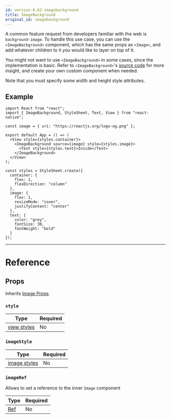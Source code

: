 ```yaml
---
id: version-0.62-imagebackground
title: ImageBackground
original_id: imagebackground
---
```


A common feature request from developers familiar with the web is `background-image`. To handle this use case, you can use the `<ImageBackground>` component, which has the same props as `<Image>`, and add whatever children to it you would like to layer on top of it.

You might not want to use `<ImageBackground>` in some cases, since the implementation is basic. Refer to `<ImageBackground>`'s [source code](https://github.com/facebook/react-native/blob/master/Libraries/Image/ImageBackground.js) for more insight, and create your own custom component when needed.

Note that you must specify some width and height style attributes.

## Example

```SnackPlayer name=ImageBackground
import React from "react";
import { ImageBackground, StyleSheet, Text, View } from "react-native";

const image = { uri: "https://reactjs.org/logo-og.png" };

export default App = () => (
  <View style={styles.container}>
    <ImageBackground source={image} style={styles.image}>
      <Text style={styles.text}>Inside</Text>
    </ImageBackground>
  </View>
);

const styles = StyleSheet.create({
  container: {
    flex: 1,
    flexDirection: "column"
  },
  image: {
    flex: 1,
    resizeMode: "cover",
    justifyContent: "center"
  },
  text: {
    color: "grey",
    fontSize: 30,
    fontWeight: "bold"
  }
});
```

---

# Reference

## Props

Inherits [Image Props](image.md#props).

### `style`

| Type                               | Required |
| ---------------------------------- | -------- |
| [view styles](view-style-props.md) | No       |

### `imageStyle`

| Type                                 | Required |
| ------------------------------------ | -------- |
| [image styles](image-style-props.md) | No       |

### `imageRef`

Allows to set a reference to the inner `Image` component

| Type                                                  | Required |
| ----------------------------------------------------- | -------- |
| [Ref](https://reactjs.org/docs/refs-and-the-dom.html) | No       |
